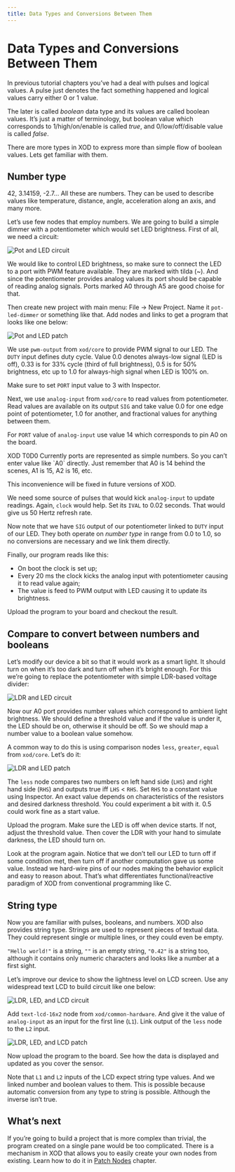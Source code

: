 ```yaml
---
title: Data Types and Conversions Between Them
---
```


Data Types and Conversions Between Them
=======================================

In previous tutorial chapters you’ve had a deal with pulses and logical values.
A pulse just denotes the fact something happened and logical values carry
either 0 or 1 value.

The later is called *boolean* data type and its values are called boolean values.
It’s just a matter of terminology, but boolean value which corresponds to
1/high/on/enable is called *true*, and 0/low/off/disable value is called *false*.

There are more types in XOD to express more than simple flow of boolean values.
Lets get familiar with them.

Number type
-----------

42, 3.14159, -2.7… All these are numbers. They can be used to describe values
like temperature, distance, angle, acceleration along an axis, and many more.

Let’s use few nodes that employ numbers. We are going to build a simple dimmer
with a potentiometer which would set LED brightness. First of all, we need a
circuit:

![Pot and LED circuit](./pot-led.fz.png)

We would like to control LED brightness, so make sure to connect the LED to a
port with PWM feature available. They are marked with tilda (~). And since the
potentiometer provides analog values its port should be capable of reading
analog signals. Ports marked A0 through A5 are good choise for that.

Then create new project with main menu: File → New Project. Name it
`pot-led-dimmer` or something like that. Add nodes and links to get a program
that looks like one below:

![Pot and LED patch](./pot-led.patch.png)

We use `pwm-output` from `xod/core` to provide PWM signal to our LED.
The `DUTY` input defines duty cycle. Value 0.0 denotes always-low signal
(LED is off), 0.33 is for 33% cycle (third of full brightness), 0.5 is for
50% brightness, etc up to 1.0 for always-high signal when LED is 100% on.

Make sure to set `PORT` input value to 3 with Inspector.

Next, we use `analog-input` from `xod/core` to read values from potentiometer.
Read values are available on its output `SIG` and take value 0.0 for one edge
point of potentiometer, 1.0 for another, and fractional values for anything
between them.

For `PORT` value of `analog-input` use value 14 which corresponds to pin A0
on the board.

<div class="ui segment">
<p>
<span class="ui ribbon label">XOD T0D0</span>
Currently ports are represented as simple numbers. So you can’t enter value
like `A0` directly. Just remember that A0 is 14 behind the scenes, A1 is 15,
A2 is 16, etc.
</p>

<p>This inconvenience will be fixed in future versions of XOD.</p>
</div>

We need some source of pulses that would kick `analog-input` to update readings.
Again, `clock` would help. Set its `IVAL` to 0.02 seconds. That would give us
50 Hertz refresh rate.

Now note that we have `SIG` output of our potentiometer linked to `DUTY` input
of our LED. They both operate on *number type* in range from 0.0 to 1.0, so no
conversions are necessary and we link them directly.

Finally, our program reads like this:

- On boot the clock is set up;
- Every 20 ms the clock kicks the analog input with potentiometer causing it
  to read value again;
- The value is feed to PWM output with LED causing it to update its brightness.

Upload the program to your board and checkout the result.

Compare to convert between numbers and booleans
-----------------------------------------------

Let’s modify our device a bit so that it would work as a smart light. It should
turn on when it’s too dark and turn off when it’s bright enough. For this we’re
going to replace the potentiometer with simple LDR-based voltage divider:

![LDR and LED circuit](./ldr-led.fz.png)

Now our A0 port provides number values which correspond to ambient light
brightness. We should define a threshold value and if the value is under it, the
LED should be on, otherwise it should be off. So we should map a number value to
a boolean value somehow.

A common way to do this is using comparison nodes `less`, `greater`, `equal` from
`xod/core`. Let’s do it:

![LDR and LED patch](./ldr-led.patch.png)

The `less` node compares two numbers on left hand side (`LHS`) and right hand side
(`RHS`) and outputs true iff `LHS` < `RHS`. Set `RHS` to a constant value using
Inspector. An exact value depends on characteristics of the resistors and desired
darkness threshold. You could experiment a bit with it. 0.5 could work fine as a
start value.

Upload the program. Make sure the LED is off when device starts. If not, adjust the
threshold value. Then cover the LDR with your hand to simulate darkness, the LED
should turn on.

Look at the program again. Notice that we don’t tell our LED to turn off if
some condition met, then turn off if another computation gave us some value.
Instead we hard-wire pins of our nodes making the behavior explicit and easy
to reason about. That’s what differentiates functional/reactive paradigm of XOD
from conventional programming like C.

String type
-----------

Now you are familiar with pulses, booleans, and numbers. XOD also provides string
type. Strings are used to represent pieces of textual data. They could represent
single or multiple lines, or they could even be empty.

`"Hello world!"` is a string, `""` is an empty string, `"0.42"` is a string too,
although it contains only numeric characters and looks like a number at a first sight.

Let’s improve our device to show the lightness level on LCD screen. Use any
widespread text LCD to build circuit like one below:

![LDR, LED, and LCD circuit](./ldr-led-lcd.fz.png)

Add `text-lcd-16x2` node from `xod/common-hardware`. And give it the value of
`analog-input` as an input for the first line (`L1`). Link output of the `less` node
to the `L2` input.

![LDR, LED, and LCD patch](./ldr-led-lcd.patch.png)

Now upload the program to the board. See how the data is displayed and updated as
you cover the sensor.

Note that `L1` and `L2` inputs of the LCD expect string type values. And we linked
number and boolean values to them. This is possible because automatic conversion
from any type to string is possible. Although the inverse isn’t true.

What’s next
-----------

If you’re going to build a project that is more complex than trivial, the program
created on a single pane would be too complicated. There is a mechanism in XOD that
allows you to easily create your own nodes from existing. Learn how to do it
in [Patch Nodes](../patch-nodes/) chapter.
